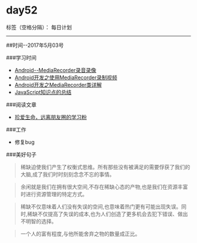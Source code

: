 # day52

标签（空格分隔）： 每日计划

---
##时间--2017年5月03号

###学习时间<br>
* [Android--MediaRecorder录音录像][1]
* [Android开发之使用MediaRecorder录制视频][2]
* [Android开发之MediaRecorder类详解][3]
* [JavaScript知识点的总结][4]

###阅读文章<br>
* [珍爱生命，远离朋友圈的学习粉][5]

###工作<br>
* 修复bug

###美好句子<br>
>稀缺迫使我们产生了权衡式思维。所有那些没有被满足的需要俘获了我们的大脑,成了我们时时刻刻念念不忘的事情。

>余闲就是我们在拥有很大空间,不存在稀缺心态的产物,也是我们在资源丰富时进行资源管理的特定方式。

>稀缺不仅意味着人们没有失误的空间,也意味着热门更有可能出现失误。同时,稀缺不仅提高了失误的成本,也为人们创造了更多机会去犯下错误、做出不明智的选择。

>一个人的富有程度,与他所能舍弃之物的数量成正比。

  [1]: http://www.cnblogs.com/plokmju/p/android_mediarecorder.html
  [2]: http://blog.csdn.net/fengyuzhengfan/article/details/38563187
  [3]: http://blog.csdn.net/fengyuzhengfan/article/details/38561111
  [4]: http://www.jianshu.com/p/4e1f65047f5f
  [5]: http://www.jianshu.com/p/dd39a54270c4
